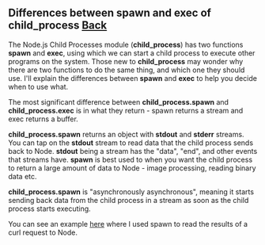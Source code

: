 ## Differences between spawn and exec of child_process [Back](./../node.md)

The Node.js Child Processes module (**child_process**) has two functions **spawn** and **exec**, using which we can start a child process to execute other programs on the system. Those new to **child_process** may wonder why there are two functions to do the same thing, and which one they should use. I'll explain the differences between **spawn** and **exec** to help you decide when to use what.

The most significant difference between **child_process.spawn** and **child_process.exec** is in what they return - spawn returns a stream and exec returns a buffer.

**child_process.spawn** returns an object with **stdout** and **stderr** streams. You can tap on the **stdout** stream to read data that the child process sends back to Node. **stdout** being a stream has the "data", "end", and other events that streams have. **spawn** is best used to when you want the child process to return a large amount of data to Node - image processing, reading binary data etc.

**child_process.spawn** is "asynchronously asynchronous", meaning it starts sending back data from the child process in a stream as soon as the child process starts executing.

You can see an example [here](http://www.hacksparrow.com/using-node-js-to-download-files.html#nodejs-curl) where I used spawn to read the results of a curl request to Node.